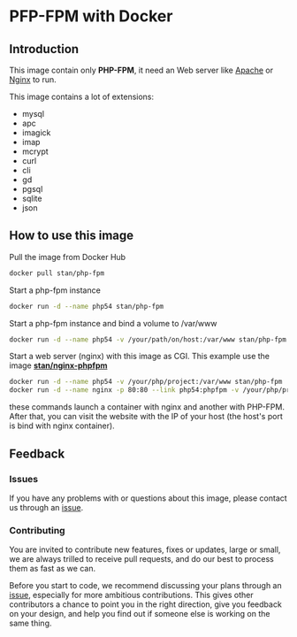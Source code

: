 PFP-FPM with Docker
=============

## Introduction

This image contain only **PHP-FPM**, it need an Web server like [Apache](http://httpd.apache.org/) or [Nginx](http://nginx.org/) to run.

This image contains a lot of extensions:

* mysql
* apc
* imagick
* imap
* mcrypt
* curl
* cli
* gd
* pgsql
* sqlite
* json

## How to use this image

Pull the image from Docker Hub

```bash
docker pull stan/php-fpm
```

Start a php-fpm instance

```bash
docker run -d --name php54 stan/php-fpm
```

Start a php-fpm instance and bind a volume to /var/www

```bash
docker run -d --name php54 -v /your/path/on/host:/var/www stan/php-fpm
```

Start a web server (nginx) with this image as CGI.
This example use the image [**stan/nginx-phpfpm**](https://registry.hub.docker.com/u/stan/nginx-phpfpm/)

```bash
docker run -d --name php54 -v /your/php/project:/var/www stan/php-fpm
docker run -d --name nginx -p 80:80 --link php54:phpfpm -v /your/php/project:/var/www stan/nginx-phpfpm 
```

these commands launch a container with nginx and another with PHP-FPM. After that, you can visit the website with the IP of your host (the host's port is bind with nginx container).

## Feedback

### Issues

If you have any problems with or questions about this image, please contact us through an [issue](https://github.com/tsunammis/docker-phpfpm/issues).

### Contributing

You are invited to contribute new features, fixes or updates, large or small,  we are always trilled to receive pull requests, and do our best to process them as fast as we can.

Before you start to code, we recommend discussing your plans through an [issue](https://github.com/tsunammis/docker-phpfpm/issues), especially for more ambitious contributions. This gives other contributors a chance to point you in the right direction, give you feedback on your design, and help you find out if someone else is working on the same thing.

